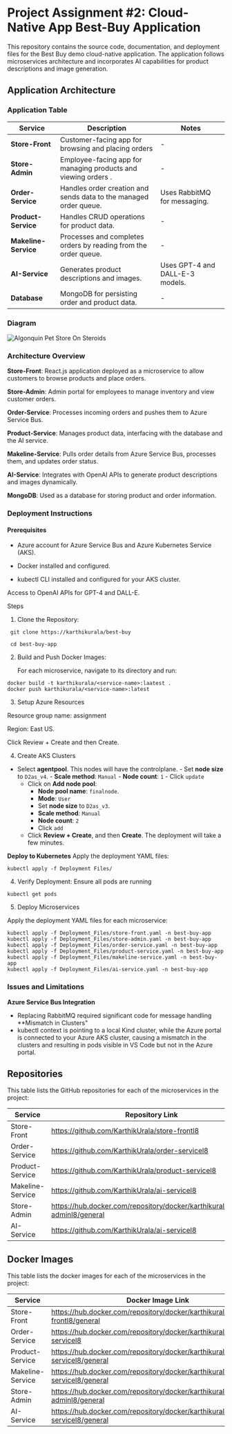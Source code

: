 # Project Assignment #2: Cloud-Native App Best-Buy Application

This repository contains the source code, documentation, and deployment files for the Best Buy demo cloud-native application. The application follows microservices architecture and incorporates AI capabilities for product descriptions and image generation.

## Application Architecture

### Application Table

| Service              | Description                                                       | Notes                           |
| -------------------- | ----------------------------------------------------------------- | ------------------------------- |
| **Store-Front**      | Customer-facing app for browsing and placing orders              | -                               |
| **Store-Admin**      | Employee-facing app for managing products and viewing orders .    | -                               |
| **Order-Service**    | Handles order creation and sends data to the managed order queue. | Uses RabbitMQ for messaging.    |
| **Product-Service**  | Handles CRUD operations for product data.                         | -                               |
| **Makeline-Service** | Processes and completes orders by reading from the order queue.   | -                               |
| **AI-Service**       | Generates product descriptions and images.                        | Uses GPT-4 and DALL-E-3 models. |
| **Database**         | MongoDB for persisting order and product data.                    | -                               |


### Diagram

![Algonquin Pet Store On Steroids](https://github.com/user-attachments/assets/ca65182d-4497-4cb0-9125-ce32c821e4aa)

### Architecture Overview

**Store-Front**: React.js application deployed as a microservice to allow customers to browse products and place orders.

**Store-Admin**: Admin portal for employees to manage inventory and view customer orders.

**Order-Service**: Processes incoming orders and pushes them to Azure Service Bus.

**Product-Service**: Manages product data, interfacing with the database and the AI service.

**Makeline-Service**: Pulls order details from Azure Service Bus, processes them, and updates order status.

**AI-Service**: Integrates with OpenAI APIs to generate product descriptions and images dynamically.

**MongoDB**: Used as a database for storing product and order information.

### Deployment Instructions

#### Prerequisites

* Azure account for Azure Service Bus and Azure Kubernetes Service (AKS).

* Docker installed and configured.

* kubectl CLI installed and configured for your AKS cluster.

Access to OpenAI APIs for GPT-4 and DALL-E.

Steps

1. Clone the Repository:
```
 git clone https://karthikurala/best-buy 
 ```
```
 cd best-buy-app
```
2. Build and Push Docker Images:

   For each microservice, navigate to its directory and run:
```
docker build -t karthikurala/<service-name>:laatest .
docker push karthikurala/<service-name>:latest
```
3. Setup Azure Resources

Resource group name: assignment

Region: East US.

Click Review + Create and then Create.

4. Create AKS Clusters

- Select **agentpool**. This nodes will have the controlplane.
        - Set **node size** to `D2as_v4`.
        - **Scale method**: `Manual`
        - **Node count**: `1`
        - Click `update`
     - Click on **Add node pool**:
        - **Node pool name**: `finalnode`.
        - **Mode**: `User` 
        - Set **node size** to `D2as_v3`.
        - **Scale method**: `Manual`
        - **Node count**: `2`
        - Click `add`
   - Click **Review + Create**, and then **Create**. The deployment will take a few minutes.

**Deploy to Kubernetes** Apply the deployment YAML files:
```
kubectl apply -f Deployment Files/
 ```

4. Verify Deployment:
   Ensure all pods are running
```
kubectl get pods
```
5. Deploy Microservices

Apply the deployment YAML files for each microservice:

```
kubectl apply -f Deployment_Files/store-front.yaml -n best-buy-app
kubectl apply -f Deployment_Files/store-admin.yaml -n best-buy-app
kubectl apply -f Deployment_Files/order-service.yaml -n best-buy-app
kubectl apply -f Deployment_Files/product-service.yaml -n best-buy-app
kubectl apply -f Deployment_Files/makeline-service.yaml -n best-buy-app
kubectl apply -f Deployment_Files/ai-service.yaml -n best-buy-app

```
### Issues and Limitations
**Azure Service Bus Integration**
   - Replacing RabbitMQ required significant code for message handling
**Mismatch in Clusters"
   - kubectl context is pointing to a local Kind cluster, while the Azure portal is connected to your Azure AKS cluster, causing a mismatch in the clusters and resulting in pods visible in VS Code but not in the Azure portal.


## Repositories
This table lists the GitHub repositories for each of the microservices in the project:

| **Service**        | **Repository Link**                          |
|--------------------|----------------------------------------------|
| Store-Front        | https://github.com/KarthikUrala/store-frontl8 |
| Order-Service      | https://github.com/KarthikUrala/order-servicel8 |
| Product-Service    | https://github.com/KarthikUrala/product-servicel8 |
| Makeline-Service   | https://github.com/KarthikUrala/ai-servicel8 |
| Store-Admin        | https://hub.docker.com/repository/docker/karthikurala/store-adminl8/general |
| AI-Service         | https://github.com/KarthikUrala/ai-servicel8 |

## Docker Images
This table lists the docker images for each of the microservices in the project:

| **Service**        | **Docker Image Link**                          |
|--------------------|----------------------------------------------|
| Store-Front        | https://hub.docker.com/repository/docker/karthikurala/store-frontl8/general |
| Order-Service      | https://hub.docker.com/repository/docker/karthikurala/order-servicel8 |
| Product-Service    | https://hub.docker.com/repository/docker/karthikurala/product-servicel8/general |
| Makeline-Service   | https://hub.docker.com/repository/docker/karthikurala/makeline-servicel8/general |
| Store-Admin        | https://hub.docker.com/repository/docker/karthikurala/store-adminl8/general |
| AI-Service         | https://hub.docker.com/repository/docker/karthikurala/ai-servicel8/general |
